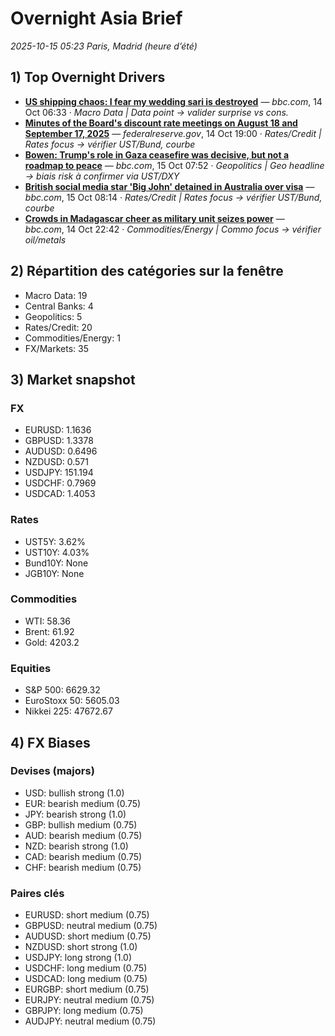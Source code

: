 
# Overnight Asia Brief

_2025-10-15 05:23 Paris, Madrid (heure d’été)_

## 1) Top Overnight Drivers

- **[US shipping chaos: I fear my wedding sari is destroyed](https://www.bbc.com/news/articles/cj9zmeerp1xo?at_medium=RSS&at_campaign=rss)** — *bbc.com*, 14 Oct 06:33 · _Macro Data | Data point → valider surprise vs cons._
- **[Minutes of the Board's discount rate meetings on August 18 and September 17, 2025](https://www.federalreserve.gov/newsevents/pressreleases/monetary20251014a.htm)** — *federalreserve.gov*, 14 Oct 19:00 · _Rates/Credit | Rates focus → vérifier UST/Bund, courbe_
- **[Bowen: Trump's role in Gaza ceasefire was decisive, but not a roadmap to peace](https://www.bbc.com/news/articles/ce86118q6ego?at_medium=RSS&at_campaign=rss)** — *bbc.com*, 15 Oct 07:52 · _Geopolitics | Geo headline → biais risk à confirmer via UST/DXY_
- **[British social media star 'Big John' detained in Australia over visa](https://www.bbc.com/news/articles/cwy196k9p4po?at_medium=RSS&at_campaign=rss)** — *bbc.com*, 15 Oct 08:14 · _Rates/Credit | Rates focus → vérifier UST/Bund, courbe_
- **[Crowds in Madagascar cheer as military unit seizes power](https://www.bbc.com/news/videos/c797ndpd97lo?at_medium=RSS&at_campaign=rss)** — *bbc.com*, 14 Oct 22:42 · _Commodities/Energy | Commo focus → vérifier oil/metals_

## 2) Répartition des catégories sur la fenêtre
- Macro Data: 19
- Central Banks: 4
- Geopolitics: 5
- Rates/Credit: 20
- Commodities/Energy: 1
- FX/Markets: 35

## 3) Market snapshot

### FX
- EURUSD: 1.1636
- GBPUSD: 1.3378
- AUDUSD: 0.6496
- NZDUSD: 0.571
- USDJPY: 151.194
- USDCHF: 0.7969
- USDCAD: 1.4053

### Rates
- UST5Y: 3.62%
- UST10Y: 4.03%
- Bund10Y: None
- JGB10Y: None

### Commodities
- WTI: 58.36
- Brent: 61.92
- Gold: 4203.2

### Equities
- S&P 500: 6629.32
- EuroStoxx 50: 5605.03
- Nikkei 225: 47672.67

## 4) FX Biases


### Devises (majors)
- USD: bullish strong (1.0)
- EUR: bearish medium (0.75)
- JPY: bearish strong (1.0)
- GBP: bullish medium (0.75)
- AUD: bearish medium (0.75)
- NZD: bearish strong (1.0)
- CAD: bearish medium (0.75)
- CHF: bearish medium (0.75)


### Paires clés
- EURUSD: short medium (0.75)
- GBPUSD: neutral medium (0.75)
- AUDUSD: short medium (0.75)
- NZDUSD: short strong (1.0)
- USDJPY: long strong (1.0)
- USDCHF: long medium (0.75)
- USDCAD: long medium (0.75)
- EURGBP: short medium (0.75)
- EURJPY: neutral medium (0.75)
- GBPJPY: long medium (0.75)
- AUDJPY: neutral medium (0.75)
